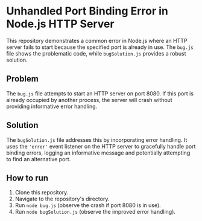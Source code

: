 # Unhandled Port Binding Error in Node.js HTTP Server

This repository demonstrates a common error in Node.js where an HTTP server fails to start because the specified port is already in use.  The `bug.js` file shows the problematic code, while `bugSolution.js` provides a robust solution.

## Problem

The `bug.js` file attempts to start an HTTP server on port 8080. If this port is already occupied by another process, the server will crash without providing informative error handling.

## Solution

The `bugSolution.js` file addresses this by incorporating error handling. It uses the `'error'` event listener on the HTTP server to gracefully handle port binding errors, logging an informative message and potentially attempting to find an alternative port.

## How to run

1. Clone this repository.
2. Navigate to the repository's directory.
3. Run `node bug.js` (observe the crash if port 8080 is in use).
4. Run `node bugSolution.js` (observe the improved error handling).